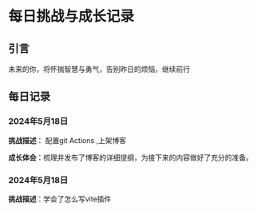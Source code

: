 # 每日挑战与成长记录

## 引言

未来的你，将怀揣智慧与勇气，告别昨日的烦恼，继续前行

## 每日记录

### 2024年5月18日

**挑战描述**： 配置git Actions ,上架博客

**成长体会**：梳理并发布了博客的详细提纲，为接下来的内容做好了充分的准备。

### 2024年5月18日

**挑战描述**：学会了怎么写vite插件
